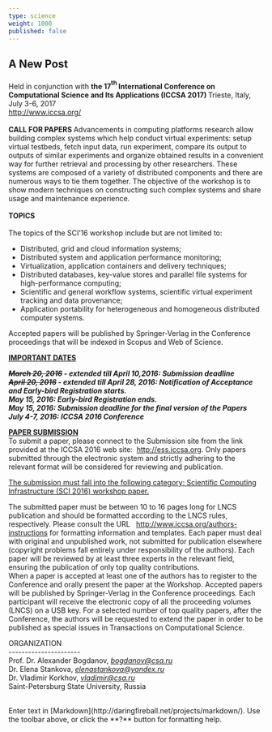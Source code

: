 ```yaml
---
type: science
weight: 1000
published: false
---
```

## A New Post

<p> <span style="">Held in conjunction with </span><span style=" font-weight: bold;">the 17</span><span style="font-size: 9pt;  font-weight: bold; vertical-align: 6pt;">th </span><span style=" font-weight: bold;">International Conference on Computational Science and Its Applications (ICCSA 2017) </span><span style="">Trieste, Italy, July 3-6, 2017<br /> </span><a href="http://www.iccsa.org/">http://www.iccsa.org/</a></span><br /><br /> <span style=" font-weight: bold;">CALL FOR PAPERS </span> <span style="">Advancements in computing platforms research allow building complex systems which help conduct virtual experiments: setup virtual testbeds, fetch input data, run experiment, compare its output to outputs of similar experiments and organize obtained results in a convenient way for further retrieval and processing by other researchers. These systems are composed of a variety of distributed components and there are numerous ways to tie them together. The objective of the workshop is to show modern techniques on constructing such complex systems and share usage and maintenance experience. </span><br /><br /> <span style=" font-weight: bold;">TOPICS </span><br /><br /> <span style="">The topics of the SCI’16 workshop include but are not limited to: </span></p>
<ul>
	<li>Distributed, grid and cloud information systems;</li>
	<li>Distributed system and application performance monitoring;</li>
	<li>Virtualization, application containers and delivery techniques;</li>
	<li>Distributed databases, key-value stores and parallel file systems for high-performance computing;</li>
	<li>Scientific and general workflow systems, scientific virtual experiment tracking and data provenance;</li>
	<li>Application portability for heterogeneous and homogeneous distributed computer systems.</li>
</ul>
<p>Accepted papers will be published by Springer-Verlag in the Conference proceedings that will be indexed in Scopus and Web of Science.</p>
<p><span style=" font-weight: bold;"><span style=" font-weight: bold;"><span style=""><strong><span style="text-decoration: underline;">IMPORTANT DATES</span></strong></span></span></span>
<p><span style=" font-weight: bold; font-style: italic;"><span style=" font-weight: bold; font-style: italic;"><strike>March 20, 2016</strike> - extended till April 10,2016</span>: <span style=" font-weight: bold; font-style: italic;">Submission deadline</span><br /><strong><strike>April 20, 2016</strike> - extended till April 28, 2016</strong>: Notification of Acceptance and Early-bird Registration starts.&nbsp;<br /><strong>May 15, 2016: Early-bird Registration ends.&nbsp;</strong><br /><strong>May 15, 2016: Submission deadline for the final version of the Papers&nbsp;</strong><br /><strong>July 4-7, 2016: ICCSA 2016 Conference</strong> </span></p>
<p><span style=""><strong><span style="text-decoration: underline;">PAPER SUBMISSION</span></strong><br /> To submit a paper, please connect to the Submission site from the link provided at the ICCSA 2016 web site: &nbsp;<a href="http://ess.iccsa.org" target="_BLANK">http://ess.iccsa.org</a>. Only papers submitted through the electronic system and strictly adhering to the relevant format will be considered for reviewing and publication.</span></p>
<p><span style="text-decoration: underline;"><span style="">The submission must fall into the following category: Scientific Computing Infrastructure (SCI 2016) workshop paper.</span></span></p>
<p><span style="">The submitted paper must be between 10 to 16 pages long for LNCS publication and should be formatted according to the LNCS rules, respectively. Please consult the URL &nbsp; <a href="http://www.iccsa.org/authors-instructions" target="_BLANK"> </a><a href="http://www.iccsa.org/authors-instructions">http://www.iccsa.org/authors-instructions</a> for formatting information and templates. Each paper must deal with original and unpublished work, not submitted for publication elsewhere (copyright problems fall entirely under responsibility of the authors). Each paper will be reviewed by at least three experts in the relevant field, ensuring the publication of only top quality contributions.<br /> When a paper is accepted at least one of the authors has to register to the Conference and orally present the paper at the Workshop. Accepted papers will be published by Springer-Verlag in the Conference proceedings. Each participant will receive the electronic copy of all the proceeding volumes (LNCS) on a USB key. For a selected number of top quality papers, after the Conference, the authors will be requested to extend the paper in order to be published as special issues in Transactions on Computational Science.</span></p>
<p><span style="">ORGANIZATION<br /> ----------------------<br /> Prof. Dr. Alexander Bogdanov, </span><span style=" font-style: italic;"><a href="mailto:bogdanov@csa.ru">bogdanov@csa.ru</a></span><span style=" font-style: italic;"><br /></span><span style="">Dr. Elena Stankova, </span><span style=" font-style: italic;"><a href="mailto:elenastankova@yandex.ru">elenastankova@yandex.ru</a></span><span style=" font-style: italic;"><br /></span><span style="">Dr. Vladimir Korkhov, </span><span style=" font-style: italic;"><a href="mailto:vladimir@csa.ru">vladimir@csa.ru</a></span><span style=" font-style: italic;"><br /></span><span style="">Saint-Petersburg State University, Russia </span><br /><br /></p>
Enter text in [Markdown](http://daringfireball.net/projects/markdown/). Use the toolbar above, or click the **?** button for formatting help.

